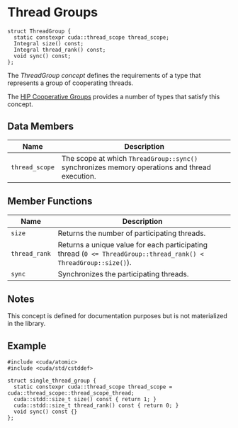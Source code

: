 <!-- MIT License
  -- 
  -- Modifications Copyright (c) 2024-2025 Advanced Micro Devices, Inc.
  -- 
  -- Permission is hereby granted, free of charge, to any person obtaining a copy
  -- of this software and associated documentation files (the "Software"), to deal
  -- in the Software without restriction, including without limitation the rights
  -- to use, copy, modify, merge, publish, distribute, sublicense, and/or sell
  -- copies of the Software, and to permit persons to whom the Software is
  -- furnished to do so, subject to the following conditions:
  -- 
  -- The above copyright notice and this permission notice shall be included in all
  -- copies or substantial portions of the Software.
  -- 
  -- THE SOFTWARE IS PROVIDED "AS IS", WITHOUT WARRANTY OF ANY KIND, EXPRESS OR
  -- IMPLIED, INCLUDING BUT NOT LIMITED TO THE WARRANTIES OF MERCHANTABILITY,
  -- FITNESS FOR A PARTICULAR PURPOSE AND NONINFRINGEMENT. IN NO EVENT SHALL THE
  -- AUTHORS OR COPYRIGHT HOLDERS BE LIABLE FOR ANY CLAIM, DAMAGES OR OTHER
  -- LIABILITY, WHETHER IN AN ACTION OF CONTRACT, TORT OR OTHERWISE, ARISING FROM,
  -- OUT OF OR IN CONNECTION WITH THE SOFTWARE OR THE USE OR OTHER DEALINGS IN THE
  -- SOFTWARE.
-->

# Thread Groups

```hip
struct ThreadGroup {
  static constexpr cuda::thread_scope thread_scope;
  Integral size() const;
  Integral thread_rank() const;
  void sync() const;
};
```

The _ThreadGroup concept_ defines the requirements of a type that represents a
  group of cooperating threads.

The [HIP Cooperative Groups] provides a number of types that satisfy
  this concept.

## Data Members

| Name           | Description                                                                                   |
|----------------|-----------------------------------------------------------------------------------------------|
| `thread_scope` | The scope at which `ThreadGroup::sync()` synchronizes memory operations and thread execution. |

## Member Functions

| Name          | Description                                                                                                     |
|---------------|-----------------------------------------------------------------------------------------------------------------|
| `size`        | Returns the number of participating threads.                                                                    |
| `thread_rank` | Returns a unique value for each participating thread (`0 <= ThreadGroup::thread_rank() < ThreadGroup::size()`). |
| `sync`        | Synchronizes the participating threads.                                                                         |

## Notes

This concept is defined for documentation purposes but is not materialized in
  the library.

## Example

```hip
#include <cuda/atomic>
#include <cuda/std/cstddef>

struct single_thread_group {
  static constexpr cuda::thread_scope thread_scope = cuda::thread_scope::thread_scope_thread;
  cuda::stdd::size_t size() const { return 1; }
  cuda::stdd::size_t thread_rank() const { return 0; }
  void sync() const {}
};
```


[HIP Cooperative Groups]: https://rocm.docs.amd.com/projects/HIP/en/latest/reference/kernel_language.html#cooperative-groups-functions

